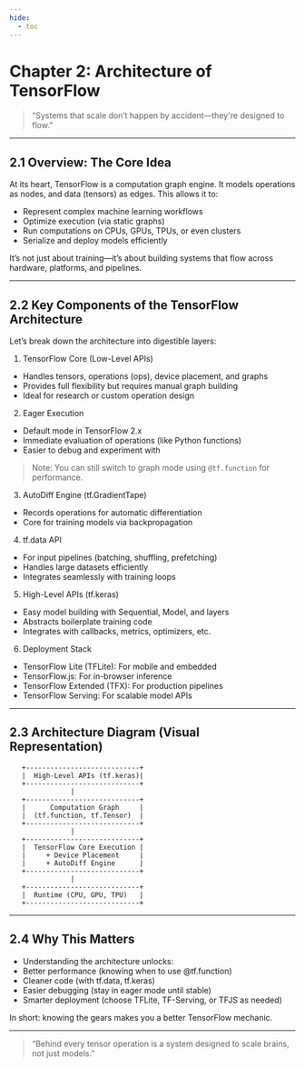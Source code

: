 ```yaml
---
hide:
  - toc
---
```


# Chapter 2: Architecture of TensorFlow

> “Systems that scale don’t happen by accident—they're designed to flow.”

---

## 2.1 Overview: The Core Idea

At its heart, TensorFlow is a computation graph engine. It models operations as nodes, and data (tensors) as edges. This allows it to:  

- Represent complex machine learning workflows
- Optimize execution (via static graphs)
- Run computations on CPUs, GPUs, TPUs, or even clusters
- Serialize and deploy models efficiently

It’s not just about training—it’s about building systems that flow across hardware, platforms, and pipelines.

---

## 2.2 Key Components of the TensorFlow Architecture

Let’s break down the architecture into digestible layers:

1. TensorFlow Core (Low-Level APIs)  

- Handles tensors, operations (ops), device placement, and graphs  
- Provides full flexibility but requires manual graph building  
- Ideal for research or custom operation design

2. Eager Execution

- Default mode in TensorFlow 2.x
- Immediate evaluation of operations (like Python functions)
- Easier to debug and experiment with

> Note: You can still switch to graph mode using `@tf.function` for performance.

3. AutoDiff Engine (tf.GradientTape)  

- Records operations for automatic differentiation
- Core for training models via backpropagation

4. tf.data API

- For input pipelines (batching, shuffling, prefetching)
- Handles large datasets efficiently
- Integrates seamlessly with training loops

5. High-Level APIs (tf.keras)

- Easy model building with Sequential, Model, and layers
- Abstracts boilerplate training code
- Integrates with callbacks, metrics, optimizers, etc.

6. Deployment Stack

- TensorFlow Lite (TFLite): For mobile and embedded
- TensorFlow.js: For in-browser inference
- TensorFlow Extended (TFX): For production pipelines
- TensorFlow Serving: For scalable model APIs

---

## 2.3 Architecture Diagram (Visual Representation)

       +----------------------------+
       |  High-Level APIs (tf.keras)|
       +----------------------------+
                   |
       +----------------------------+
       |      Computation Graph     |
       |  (tf.function, tf.Tensor)  |
       +----------------------------+
                   |
       +----------------------------+
       |  TensorFlow Core Execution |
       |     + Device Placement     |
       |     + AutoDiff Engine      |
       +----------------------------+
                   |
       +----------------------------+
       |  Runtime (CPU, GPU, TPU)   |
       +----------------------------+

---

## 2.4 Why This Matters

- Understanding the architecture unlocks:
- Better performance (knowing when to use @tf.function)
- Cleaner code (with tf.data, tf.keras)
- Easier debugging (stay in eager mode until stable)
- Smarter deployment (choose TFLite, TF-Serving, or TFJS as needed)

In short: knowing the gears makes you a better TensorFlow mechanic.

---

> “Behind every tensor operation is a system designed to scale brains, not just models.”
